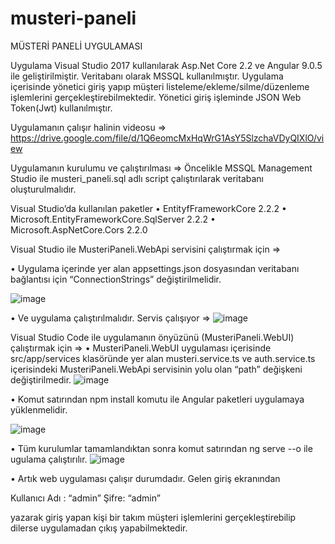 # musteri-paneli
MÜSTERİ PANELİ UYGULAMASI

Uygulama Visual Studio 2017 kullanılarak Asp.Net Core 2.2 ve Angular 9.0.5 ile geliştirilmiştir. Veritabanı olarak MSSQL kullanılmıştır.
Uygulama içerisinde yönetici giriş yapıp müşteri listeleme/ekleme/silme/düzenleme işlemlerini gerçekleştirebilmektedir.
Yönetici giriş işleminde JSON Web Token(Jwt) kullanılmıştır.

Uygulamanın çalışır halinin videosu => https://drive.google.com/file/d/1Q6eomcMxHqWrG1AsY5SlzchaVDyQIXlO/view

Uygulamanın kurulumu ve çalıştırılması =>
Öncelikle MSSQL Management Studio ile musteri_paneli.sql adlı script  çalıştırılarak veritabanı oluşturulmalıdır.

Visual Studio’da kullanılan paketler
•	EntityfFrameworkCore 2.2.2
•	Microsoft.EntityFrameworkCore.SqlServer 2.2.2
•	Microsoft.AspNetCore.Cors 2.2.0

Visual Studio ile MusteriPaneli.WebApi servisini çalıştırmak için =>

•	Uygulama içerinde yer alan appsettings.json dosyasından veritabanı bağlantısı için “ConnectionStrings” değiştirilmelidir. 

 ![image](https://user-images.githubusercontent.com/48556212/77822137-15a0ff00-7101-11ea-8d46-ed0d699fec25.png)





•	Ve uygulama çalıştırılmalıdır.
Servis çalışıyor =>
![image](https://user-images.githubusercontent.com/48556212/77822162-4b45e800-7101-11ea-9973-c58964064219.png)

 
Visual Studio Code ile uygulamanın önyüzünü (MusteriPaneli.WebUI) çalıştırmak için =>
•	MusteriPaneli.WebUI uygulaması içerisinde src/app/services klasöründe yer alan musteri.service.ts ve auth.service.ts içerisindeki  MusteriPaneli.WebApi servisinin yolu olan “path” değişkeni değiştirilmedir.
 ![image](https://user-images.githubusercontent.com/48556212/77822171-59940400-7101-11ea-9835-bef00642e0e1.png)

•	Komut satırından npm install komutu ile Angular paketleri uygulamaya yüklenmelidir.

![image](https://user-images.githubusercontent.com/48556212/77822179-69134d00-7101-11ea-83e0-6af587aa72de.png)
 

•	Tüm kurulumlar tamamlandıktan sonra komut satırından ng serve --o ile ugulama çalıştırılır.
![image](https://user-images.githubusercontent.com/48556212/77822182-7597a580-7101-11ea-8a1b-9887251457a6.png)
 

•	Artık web uygulaması çalışır durumdadır. Gelen giriş ekranından 

Kullanıcı Adı : “admin”
Şifre: “admin”

yazarak giriş yapan kişi bir takım müşteri işlemlerini gerçekleştirebilip dilerse uygulamadan çıkış yapabilmektedir.
